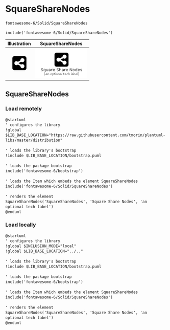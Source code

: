 # SquareShareNodes


```text
fontawesome-6/Solid/SquareShareNodes
```

```text
include('fontawesome-6/Solid/SquareShareNodes')
```



| Illustration | SquareShareNodes |
| :---: | :---: |
| ![illustration for Illustration](../../fontawesome-6/Solid/SquareShareNodes.png) | ![illustration for SquareShareNodes](../../fontawesome-6/Solid/SquareShareNodes.Local.png) |




## SquareShareNodes

### Load remotely
```plantuml
@startuml
' configures the library
!global $LIB_BASE_LOCATION="https://raw.githubusercontent.com/tmorin/plantuml-libs/master/distribution"

' loads the library's bootstrap
!include $LIB_BASE_LOCATION/bootstrap.puml

' loads the package bootstrap
include('fontawesome-6/bootstrap')

' loads the Item which embeds the element SquareShareNodes
include('fontawesome-6/Solid/SquareShareNodes')

' renders the element
SquareShareNodes('SquareShareNodes', 'Square Share Nodes', 'an optional tech label')
@enduml
```

### Load locally
```plantuml
@startuml
' configures the library
!global $INCLUSION_MODE="local"
!global $LIB_BASE_LOCATION="../.."

' loads the library's bootstrap
!include $LIB_BASE_LOCATION/bootstrap.puml

' loads the package bootstrap
include('fontawesome-6/bootstrap')

' loads the Item which embeds the element SquareShareNodes
include('fontawesome-6/Solid/SquareShareNodes')

' renders the element
SquareShareNodes('SquareShareNodes', 'Square Share Nodes', 'an optional tech label')
@enduml
```

